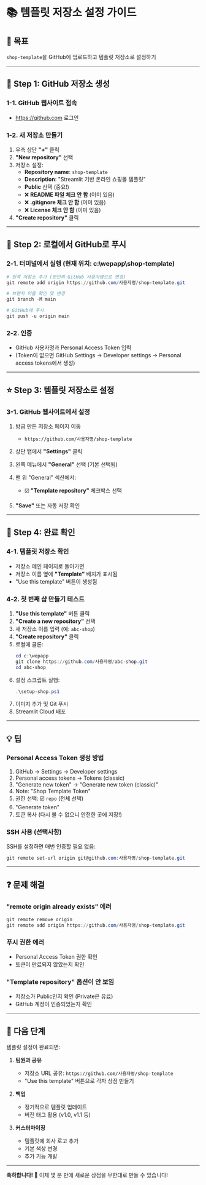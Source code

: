 # 📚 템플릿 저장소 설정 가이드

## 🎯 목표
`shop-template`을 GitHub에 업로드하고 템플릿 저장소로 설정하기

---

## 📝 Step 1: GitHub 저장소 생성

### 1-1. GitHub 웹사이트 접속
- https://github.com 로그인

### 1-2. 새 저장소 만들기
1. 우측 상단 **"+"** 클릭
2. **"New repository"** 선택
3. 저장소 설정:
   - **Repository name**: `shop-template`
   - **Description**: "Streamlit 기반 온라인 쇼핑몰 템플릿"
   - **Public** 선택 (중요!)
   - ❌ **README 파일 체크 안 함** (이미 있음)
   - ❌ **.gitignore 체크 안 함** (이미 있음)
   - ❌ **License 체크 안 함** (이미 있음)
4. **"Create repository"** 클릭

---

## 🚀 Step 2: 로컬에서 GitHub로 푸시

### 2-1. 터미널에서 실행 (현재 위치: c:\wepapp\shop-template)

```powershell
# 원격 저장소 추가 (본인의 GitHub 사용자명으로 변경)
git remote add origin https://github.com/사용자명/shop-template.git

# 브랜치 이름 확인 및 변경
git branch -M main

# GitHub에 푸시
git push -u origin main
```

### 2-2. 인증
- GitHub 사용자명과 Personal Access Token 입력
- (Token이 없으면 GitHub Settings → Developer settings → Personal access tokens에서 생성)

---

## ⭐ Step 3: 템플릿 저장소로 설정

### 3-1. GitHub 웹사이트에서 설정

1. 방금 만든 저장소 페이지 이동
   - `https://github.com/사용자명/shop-template`

2. 상단 탭에서 **"Settings"** 클릭

3. 왼쪽 메뉴에서 **"General"** 선택 (기본 선택됨)

4. 맨 위 "General" 섹션에서:
   - ☑️ **"Template repository"** 체크박스 선택
   
5. **"Save"** 또는 자동 저장 확인

---

## 🎉 Step 4: 완료 확인

### 4-1. 템플릿 저장소 확인
- 저장소 메인 페이지로 돌아가면
- 저장소 이름 옆에 **"Template"** 배지가 표시됨
- "Use this template" 버튼이 생성됨

### 4-2. 첫 번째 샵 만들기 테스트

1. **"Use this template"** 버튼 클릭
2. **"Create a new repository"** 선택
3. 새 저장소 이름 입력 (예: `abc-shop`)
4. **"Create repository"** 클릭
5. 로컬에 클론:
   ```powershell
   cd c:\wepapp
   git clone https://github.com/사용자명/abc-shop.git
   cd abc-shop
   ```
6. 설정 스크립트 실행:
   ```powershell
   .\setup-shop.ps1
   ```
7. 이미지 추가 및 Git 푸시
8. Streamlit Cloud 배포

---

## 💡 팁

### Personal Access Token 생성 방법
1. GitHub → Settings → Developer settings
2. Personal access tokens → Tokens (classic)
3. "Generate new token" → "Generate new token (classic)"
4. Note: "Shop Template Token"
5. 권한 선택: ☑️ `repo` (전체 선택)
6. "Generate token"
7. 토큰 복사 (다시 볼 수 없으니 안전한 곳에 저장!)

### SSH 사용 (선택사항)
SSH를 설정하면 매번 인증할 필요 없음:
```powershell
git remote set-url origin git@github.com:사용자명/shop-template.git
```

---

## ❓ 문제 해결

### "remote origin already exists" 에러
```powershell
git remote remove origin
git remote add origin https://github.com/사용자명/shop-template.git
```

### 푸시 권한 에러
- Personal Access Token 권한 확인
- 토큰이 만료되지 않았는지 확인

### "Template repository" 옵션이 안 보임
- 저장소가 Public인지 확인 (Private은 유료)
- GitHub 계정이 인증되었는지 확인

---

## 🎊 다음 단계

템플릿 설정이 완료되면:

1. **팀원과 공유**
   - 저장소 URL 공유: `https://github.com/사용자명/shop-template`
   - "Use this template" 버튼으로 각자 상점 만들기

2. **백업**
   - 정기적으로 템플릿 업데이트
   - 버전 태그 활용 (v1.0, v1.1 등)

3. **커스터마이징**
   - 템플릿에 회사 로고 추가
   - 기본 색상 변경
   - 추가 기능 개발

---

**축하합니다! 🎉**
이제 몇 분 만에 새로운 상점을 무한대로 만들 수 있습니다!

